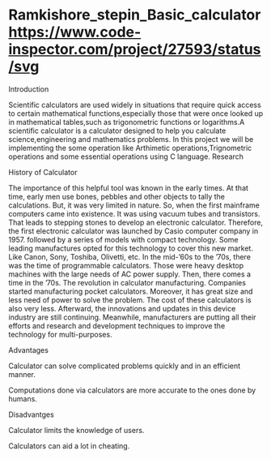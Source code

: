 # Ramkishore_stepin_Basic_calculator   https://www.code-inspector.com/project/27593/status/svg

Introduction





Scientific calculators are used widely in situations that require quick access to certain mathematical functions,especially those that were once looked up in mathematical tables,such as trigonometric functions or logarithms.A scientific calculator is a calculator designed to help you calculate science,engineering and mathematics problems.
In this project we will be implementing the some operation like Arthimetic operations,Trignometric operations and some essential operations using C language.
Research




History of Calculator



The importance of this helpful tool was known in the early times. At that time, early men use bones, pebbles and other objects to tally the calculations. But, it was very limited in nature. So, when the first mainframe computers came into existence. It was using vacuum tubes and transistors. That leads to stepping stones to develop an electronic calculator. Therefore, the first electronic calculator was launched by Casio computer company in 1957. followed by a series of models with compact technology. Some leading manufactures opted for this technology to cover this new market. Like Canon, Sony, Toshiba, Olivetti, etc. In the mid-’60s to the ’70s, there was the time of programmable calculators. Those were heavy desktop machines with the large needs of AC power supply. Then, there comes a time in the ’70s. The revolution in calculator manufacturing. Companies started manufacturing pocket calculators. Moreover, it has great size and less need of power to solve the problem. The cost of these calculators is also very less. Afterward, the innovations and updates in this device industry are still continuing. Meanwhile, manufacturers are putting all their efforts and research and development techniques to improve the technology for multi-purposes.

Advantages



Calculator can solve complicated problems quickly and in an efficient manner.

Computations done via calculators are more accurate to the ones done by humans.



Disadvantges


Calculator limits the knowledge of users.

Calculators can aid a lot in cheating.




































